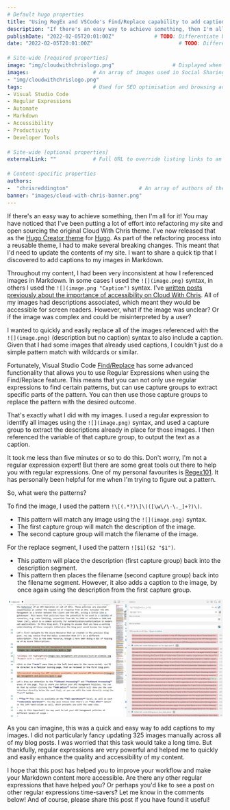 ```yaml
---
# Default hugo properties
title: "Using RegEx and VSCode's Find/Replace capability to add captions to markdown images"                   # Name of the blog
description: "If there's an easy way to achieve something, then I'm all for it! You may have noticed that I've been putting a lot of effort into refactoring my site and open sourcing the original Cloud With Chris theme. I've now released that as the Hugo Creator theme for Hugo. As part of the refactoring process into a reusable theme, I had to make several breaking changes. This meant that I'd need to update the contents of my site. I want to share a quick tip that I discovered to add captions to my images in markdown."             # Used for SEO optimisation
publishDate: "2022-02-05T20:01:00Z"             # TODO: Differentiate between date
date: "2022-02-05T20:01:00Z"                            # TODO: Differentiate between PublishDate

# Site-wide [required properties]
image: "img/cloudwithchrislogo.png"                   # Displayed when referenced in listing pages
images:                     # An array of images used in Social Sharing
- "img/cloudwithchrislogo.png"
tags:                       # Used for SEO optimisation and browsing across the site.
- Visual Studio Code
- Regular Expressions
- Automate
- Markdown
- Accessibility
- Productivity
- Developer Tools

# Site-wide [optional properties]
externalLink: ""            # Full URL to override listing links to an external page

# Content-specific properties
authors:
-  "chrisreddington"                       # An array of authors of the post (filenames in person).
banner: "images/cloud-with-chris-banner.png"
---
```

If there's an easy way to achieve something, then I'm all for it! You may have noticed that I've been putting a lot of effort into refactoring my site and open sourcing the original Cloud With Chris theme. I've now released that as the [Hugo Creator theme](https://github.com/cloudwithchris/hugo-creator) for [Hugo](https://gohugo.io/). As part of the refactoring process into a reusable theme, I had to make several breaking changes. This meant that I'd need to update the contents of my site. I want to share a quick tip that I discovered to add captions to my images in Markdown.

Throughout my content, I had been very inconsistent at how I referenced images in Markdown. In some cases I used the `![](image.png)` syntax, in others I used the `![](image.png "Caption")` syntax. I've [written posts previously about the importance of accessibility on Cloud With Chris](/blog/making-cloud-with-chris-more-accessible/). All of my images had descriptions associated, which meant they would be accessible for screen readers. However, what if the image was unclear? Or if the image was complex and could be misinterpreted by a user?

I wanted to quickly and easily replace all of the images referenced with the `![](image.png)` (description but no caption) syntax to also include a caption. Given that I had some images that already used captions, I couldn't just do a simple pattern match with wildcards or similar.

Fortunately, Visual Studio Code [Find/Replace](https://code.visualstudio.com/docs/editor/codebasics#_advanced-find-and-replace-options) has some advanced functionality that allows you to use Regular Expressions when using the Find/Replace feature. This means that you can not only use regular expressions to find certain patterns, but can use capture groups to extract specific parts of the pattern. You can then use those capture groups to replace the pattern with the desired outcome.

That's exactly what I did with my images. I used a regular expression to identify all images using the `![](image.png)` syntax, and used a capture group to extract the descriptions already in place for those images. I then referenced the variable of that capture group, to output the text as a caption.

It took me less than five minutes or so to do this. Don't worry, I'm not a regular expression expert! But there are some great tools out there to help you with regular expressions. One of my personal favourites is [Regex101](https://regex101.com/). It has personally been helpful for me when I'm trying to figure out a pattern.

So, what were the patterns?

To find the image, I used the pattern ``!\[(.*?)\]\(([\w\/\-\._]+?)\)``.

* This pattern will match any image using the `![](image.png)` syntax.
* The first capture group will match the description of the image.
* The second capture group will match the filename of the image.

For the replace segment, I used the pattern ``![$1]($2 "$1")``.

* This pattern will place the description (first capture group) back into the description segment.
* This pattern then places the filename (second capture group) back into the filename segment. However, it also adds a caption to the image, by once again using the description from the first capture group.

![On the right hand side, you can see that the Find section contains the Regular Expression referenced above. The replace section, then outputs the desired pattern (which will then display the caption of the image). In the editor pain, it shows that the Image markdown references without captions are selected, whereas one a caption is not selected. The right hand pane shows that there are 325 image references identified across 41 files.](images/vscode-regex-example.jpg "On the right hand side, you can see that the Find section contains the Regular Expression referenced above. The replace section, then outputs the desired pattern (which will then display the caption of the image). In the editor pain, it shows that the Image markdown references without captions are selected, whereas one a caption is not selected. The right hand pane shows that there are 325 image references identified across 41 files.")

As you can imagine, this was a quick and easy way to add captions to my images. I did not particularly fancy updating 325 images manually across all of my blog posts. I was worried that this task would take a long time. But thankfully, regular expressions are very powerful and helped me to quickly and easily enhance the quality and accessibility of my content.

I hope that this post has helped you to improve your workflow and make your Markdown content more accessible. Are there any other regular expressions that have helped you? Or perhaps you'd like to see a post on other regular expressions time-savers? Let me know in the comments below! And of course, please share this post if you have found it useful!
